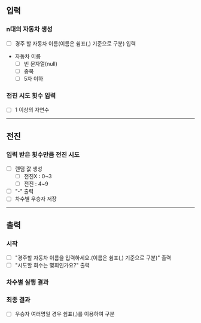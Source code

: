 ## 입력
### n대의 자동차 생성
-[ ] 경주 할 자동차 이름(이름은 쉼표(,) 기준으로 구분) 입력
- 자동차 이름
  -[ ] 빈 문자열(null)
  -[ ] 중복
  -[ ] 5자 이하
  
### 전진 시도 횟수 입력
- [ ] 1 이상의 자연수
---------------------------------------------------------
## 전진
### 입력 받은 횟수만큼 전진 시도
-[ ] 랜덤 값 생성
  -[ ] 전진X : 0~3
  -[ ] 전진 : 4~9
-[ ] "-" 출력
-[ ] 차수별 우승자 저장
----------------------------------------------------------
## 출력
### 시작
-[ ] "경주할 자동차 이름을 입력하세요.(이름은 쉼표(,) 기준으로 구분)" 출력
-[ ] "시도할 회수는 몇회인가요?" 출력

### 차수별 실행 결과

### 최종 결과
-[ ] 우승자 여러명일 경우 쉼표(,)를 이용하여 구분
